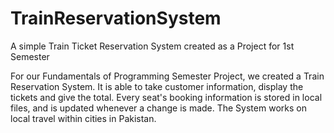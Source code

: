 # TrainReservationSystem
A simple Train Ticket Reservation System created as a Project for 1st Semester

For our Fundamentals of Programming Semester Project, we created a Train Reservation System.
It is able to take customer information, display the tickets and give the total. 
Every seat's booking information is stored in local files, and is updated whenever a change is made.
The System works on local travel within cities in Pakistan.
